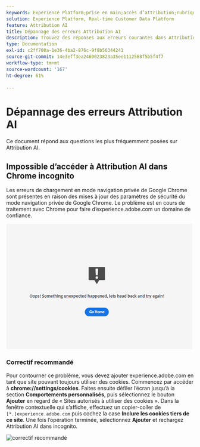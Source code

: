 ```yaml
---
keywords: Experience Platform;prise en main;accès d’attribution;rubriques populaires;entrée d’attribution;sortie d’attribution ai;résolution des problèmes d’attribution;erreurs d’attribution ai
solution: Experience Platform, Real-time Customer Data Platform
feature: Attribution AI
title: Dépannage des erreurs Attribution AI
description: Trouvez des réponses aux erreurs courantes dans Attribution AI.
type: Documentation
exl-id: c2ff700a-1e36-4ba2-876c-9f8b56344241
source-git-commit: 14e3eff3ea2469023823a35ee1112568f5b5f4f7
workflow-type: tm+mt
source-wordcount: '167'
ht-degree: 61%

---
```


# Dépannage des erreurs Attribution AI

Ce document répond aux questions les plus fréquemment posées sur Attribution AI.

## Impossible d’accéder à Attribution AI dans Chrome incognito

Les erreurs de chargement en mode navigation privée de Google Chrome sont présentes en raison des mises à jour des paramètres de sécurité du mode navigation privée de Google Chrome. Le problème est en cours de traitement avec Chrome pour faire d’experience.adobe.com un domaine de confiance.

<img src="./images/faq/error.PNG" width="500" /><br />

### Correctif recommandé

Pour contourner ce problème, vous devez ajouter experience.adobe.com en tant que site pouvant toujours utiliser des cookies. Commencez par accéder à **chrome://settings/cookies**. Faites ensuite défiler l’écran jusqu’à la section **Comportements personnalisés**, puis sélectionnez le bouton **Ajouter** en regard de « Sites autorisés à utiliser des cookies ». Dans la fenêtre contextuelle qui s’affiche, effectuez un copier-coller de `[*.]experience.adobe.com` puis cochez la case **Inclure les cookies tiers de ce site**. Une fois l’opération terminée, sélectionnez **Ajouter** et rechargez Attribution AI dans incognito.

![correctif recommandé](./images/faq/cookies2.gif)
